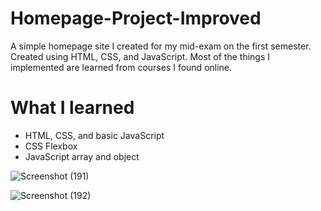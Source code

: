 # Homepage-Project-Improved
A simple homepage site I created for my mid-exam on the first semester. Created using HTML, CSS, and JavaScript. Most of the things I implemented are learned from courses I found online.

# What I learned
- HTML, CSS, and basic JavaScript
- CSS Flexbox
- JavaScript array and object

![Screenshot (191)](https://github.com/YoungSavage21/Homepage-Project-Improved/assets/128630865/d6fbba20-ce54-4d5c-8596-3a6aabf93c48)

![Screenshot (192)](https://github.com/YoungSavage21/Homepage-Project-Improved/assets/128630865/7a0ce848-e5b4-4bfe-b882-da7cb2ea00c0)

